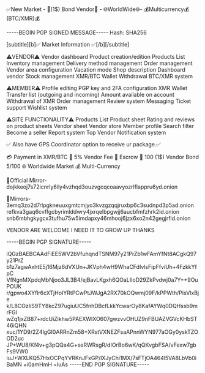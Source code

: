 
✅New Market - 👥(1$) Bond Vendor👥 - 🌐WorldWide🌐- 💰Multicurrency💰(BTC/XMR)💰

-----BEGIN PGP SIGNED MESSAGE-----
Hash: SHA256

[subtitle][b]✅ Market Information ✅[/b][/subtitle]

⚠️VENDOR⚠️
Vendor dashboard
Product creation/edition
Products List
Inventory management
Delivery method management
Order management
Vendor area configuration
Vacation mode
Shop description
Dashboard vendor
Stock management
XMR/BTC Wallet
Withdrawal BTC/XMR system

⚠️MEMBER⚠️
Profile editing
PGP key and 2FA configuration
XMR Wallet
Transfer list (outgoing and incoming)
Amount available on account
Withdrawal of XMR
Order management
Review system
Messaging
Ticket support
Wishlist system

⚠️SITE FUNCTIONALITY⚠️
Products List
Product sheet
Rating and reviews on product sheets
Vendor sheet
Vendor store
Member profile
Search filter
Become a seller
Report system
Top Vendor
Notification system

✅ Also have GPS Coordinator option to receive ur package.✅

💳 Payment in XMR/BTC
🎫 5% Vendor Fee
🐧 Escrow
👥 100 (1$) Vendor Bond 5/100
🌐 Worldwide Market
💰 Multi-Currency

🧅Official Mirror- 
dojkkeoj7s72icnrly6ily4vzhqd3ouzvgcqcoaavyozrlflappru6yd.onion

🧅Mirrors- 
3emq3zo2d7rlpgkneuuxgmtcmjyo3kvzgzqqjruxbp6c3sudnpd3p5ad.onion
refkva3gaq6cvffgcbyrimlddwry4jxrqelbpgwjj6aucbfmfzhrk2id.onion
snb6mbhgkygcx3tufhu75w5imdapxy46mhooj6jzx6xo2n42gegjrfid.onion


VENDOR ARE WELCOME I NEED IT TO GROW UP THANKS


-----BEGIN PGP SIGNATURE-----

iQGzBAEBCAAdFiEE5WV2bVfuhqndTSNM97y21PrZb1wFAmYfNt8ACgkQ97y21PrZ
b1z7agwAxhtE5j16Mjz6dVXUn+JKVph4wH9WhaCFdIvlsFipFfviUh+4FzkkYfpC
VfNgnMXpdqMbNjoo3JL3B4/ejBavLKgxh6QOaLIIoD29ZkPvdwj0a7Y++9OuPOUK
r/gpwo4XYflr6cXTjHoIYRtPCwPtJWJgA2RX70kOQwmj09F/kPPWth/PisVlxBje
k/L8COzIiS9TY8kcZ97ugiuUC5fnhDBcfLkkYcwarOy8KafAYWq0DQHssb9mrFGl
wZq1jxZB87+rdcUiZikhw5PAEXWIXO607gwzvvOHUZ9nFBUAZVGVcKHbST46iQHN
xuc/1YD9/2Z4lgGI0ARRnZm58+XRstVXNEZFsaAPnnWYN977aOGy0yskTZOOD2uc
JP+WU8/Kf4v+g3pQQa4G+seRWRsgR/dIOrBo6wK/qQKvgbFSA/vFexw7gbFs9VW0
iuJ+WXLKQ57HxOCPqYVRKnJFxGP/lXJyChi1MX/7sFTjOA464l5VA8LbVb0iBaMN
+i0amHmH
=luAs
-----END PGP SIGNATURE-----
